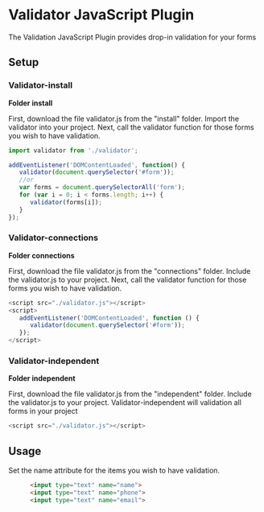 # Validator JavaScript Plugin
The Validation JavaScript Plugin provides drop-in validation for your forms

## Setup
### Validator-install
**Folder install**

First, download the file validator.js from the "install" folder. 
Import the validator into your project.
Next, call the validator function for those forms you wish to have validation.

```js
import validator from './validator';

addEventListener('DOMContentLoaded', function() {
   validator(document.querySelector('#form'));
   //or
   var forms = document.querySelectorAll('form');
   for (var i = 0; i < forms.length; i++) {
      validator(forms[i]);
   }
});
```


### Validator-connections
**Folder connections**

First, download the file validator.js from the "connections" folder. 
Include the validator.js to your project.
Next, call the validator function for those forms you wish to have validation.

```js
<script src="./validator.js"></script>
<script>
   addEventListener('DOMContentLoaded', function () {
      validator(document.querySelector('#form'));
   });
</script>
```


### Validator-independent
**Folder independent**

First, download the file validator.js from the "independent" folder. 
Include the validator.js to your project.
Validator-independent will validation all forms in your project

```js
<script src="./validator.js"></script>
```


## Usage
Set the name attribute for the items you wish to have validation.
```html
      <input type="text" name="name">
      <input type="text" name="phone">
      <input type="text" name="email">
```
